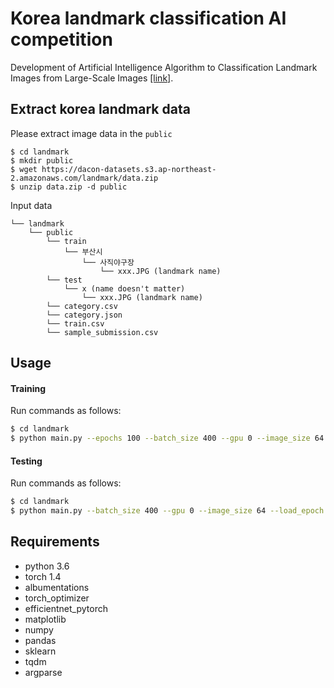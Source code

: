 # Korea landmark classification AI competition 
Development of Artificial Intelligence Algorithm to Classification Landmark Images from Large-Scale Images [[link]](https://dacon.io/competitions/official/235585/overview/).

## Extract korea landmark data
Please extract image data in the `public`<br>

    $ cd landmark
    $ mkdir public
    $ wget https://dacon-datasets.s3.ap-northeast-2.amazonaws.com/landmark/data.zip
    $ unzip data.zip -d public

Input data

    └── landmark
        └── public
            └── train
                └── 부산시
                    └── 사직야구장
                        └── xxx.JPG (landmark name)
            └── test
                └── x (name doesn't matter)
                    └── xxx.JPG (landmark name)
            └── category.csv
            └── category.json
            └── train.csv
            └── sample_submission.csv

## Usage
#### Training

Run commands as follows:

````bash
$ cd landmark
$ python main.py --epochs 100 --batch_size 400 --gpu 0 --image_size 64 --model_dir save_model --depth 0
````

#### Testing

Run commands as follows:

````bash
$ cd landmark
$ python main.py --batch_size 400 --gpu 0 --image_size 64 --load_epoch 99 --test --model_dir save_model --test_csv_submission_dir my_submission.csv
````

## Requirements
- python 3.6
- torch 1.4
- albumentations
- torch_optimizer
- efficientnet_pytorch
- matplotlib
- numpy
- pandas
- sklearn
- tqdm
- argparse
